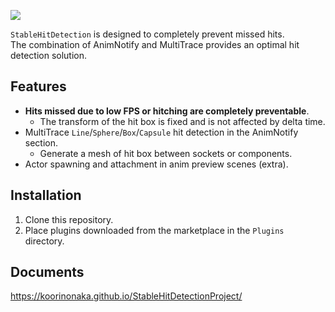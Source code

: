 [![](https://img.youtube.com/vi/WcD6sRx8nAM/0.jpg)](https://www.youtube.com/watch?v=WcD6sRx8nAM)

`StableHitDetection` is designed to completely prevent missed hits.<br />
The combination of AnimNotify and MultiTrace provides an optimal hit detection solution.

## Features
- **Hits missed due to low FPS or hitching are completely preventable**.
  - The transform of the hit box is fixed and is not affected by delta time.
- MultiTrace `Line`/`Sphere`/`Box`/`Capsule` hit detection in the AnimNotify section.
  - Generate a mesh of hit box between sockets or components.
- Actor spawning and attachment in anim preview scenes (extra).

## Installation
1. Clone this repository.
2. Place plugins downloaded from the marketplace in the `Plugins` directory.

## Documents
https://koorinonaka.github.io/StableHitDetectionProject/
